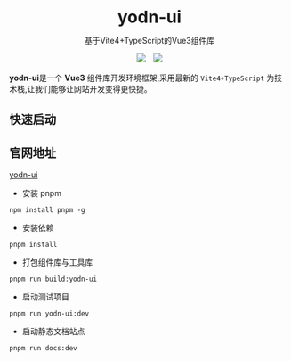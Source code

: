 <br />
<br />
<div style="text-align:center">
<b style="font-size:30px">yodn-ui</b>
<p>基于Vite4+TypeScript的Vue3组件库</p>
<img style="display:inline" src="https://img.shields.io/npm/v/kitty-ui" />

<img style="display:inline;margin-left:10px" src="https://img.shields.io/npm/dt/kitty-ui" />
</div>

**yodn-ui**是一个 **Vue3** 组件库开发环境框架,采用最新的 `Vite4+TypeScript` 为技术栈,让我们能够让网站开发变得更快捷。

## 快速启动

## 官网地址

[yodn-ui](https://yodn-ui.github.io/yodn/)

- 安装 pnpm

```
npm install pnpm -g
```

- 安装依赖

```
pnpm install
```

- 打包组件库与工具库

```
pnpm run build:yodn-ui
```

- 启动测试项目

```
pnpm run yodn-ui:dev
```

- 启动静态文档站点

```
pnpm run docs:dev
```

